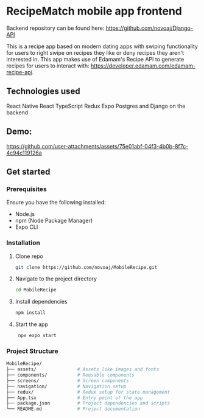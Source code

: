 # RecipeMatch mobile app frontend
Backend repository can be found here: https://github.com/novoaj/Django-API

This is a recipe app based on modern dating apps with swiping functionality for users to right swipe on recipes they like or deny recipes they aren't interested in. This app makes use of Edamam's Recipe API to generate recipes for users to interact with: https://developer.edamam.com/edamam-recipe-api. 

## Technologies used
React Native
React TypeScript
Redux
Expo
Postgres and Django on the backend

## Demo:
https://github.com/user-attachments/assets/75e01abf-04f3-4b0b-8f7c-4c94c119126a

## Get started

### Prerequisites

Ensure you have the following installed:

- Node.js
- npm (Node Package Manager)
- Expo CLI

### Installation
1. Clone repo
   ```bash
   git clone https://github.com/novoaj/MobileRecipe.git
   ```
2. Navigate to the project directory
   ```bash
   cd MobileRecipe
   ```
3. Install dependencies
   ```bash
   npm install
   ```
4. Start the app
   ```bash
    npx expo start
   ```

### Project Structure
```bash
MobileRecipe/
├── assets/               # Assets like images and fonts
├── components/           # Reusable components
├── screens/              # Screen components
├── navigation/           # Navigation setup
├── redux/                # Redux setup for state management
├── App.tsx               # Entry point of the app
├── package.json          # Project dependencies and scripts
└── README.md             # Project documentation
```



